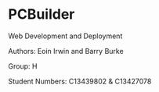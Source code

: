 # PCBuilder
Web Development and Deployment

Authors: Eoin Irwin and Barry Burke

Group: H

Student Numbers: C13439802 & C13427078
